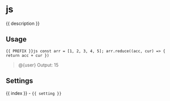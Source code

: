 # js

<script setup>
import { PREFIX } from "../../helpers/constants.js"
import { settings as s } from "../../settings/js.js"
const { description, ...settings } = s
</script>

{{ description }}

## Usage

`{{ PREFIX }}js const arr = [1, 2, 3, 4, 5]; arr.reduce((acc, cur) => { return acc + cur })`

> @{user} Output: 15

## Settings
<div v-for="(setting, index) in settings">
{{ index }} - <code>{{ setting }}</code>
</div>
